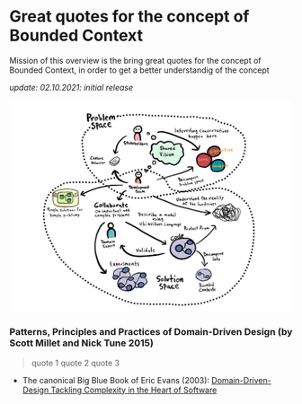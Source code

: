 # Great quotes for the concept of Bounded Context 

Mission of this overview is the bring great quotes for the concept of Bounded Context, in order to get a better understandig of the concept

*update: 02.10.2021: initial release*


![Domain Driven Design](./img/ddd.jpeg)

### Patterns, Principles and Practices of Domain-Driven Design (by Scott Millet and Nick Tune 2015)

> quote 1
> quote 2
> quote 3

* The canonical Big Blue Book of Eric Evans \(2003\): [Domain-Driven-Design Tackling Complexity in the Heart of Software](https://github.com/gg-daddy/ebooks/blob/master/Eric%20Evans%202003%20-%20Domain-Driven%20Design%20-%20Tackling%20Complexity%20in%20the%20Heart%20of%20Software.pdf)
